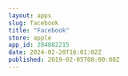 ```yaml
---
layout: apps
slug: facebook
title: "Facebook"
store: apple
app_id: 284882215
date: 2024-02-28T16:01:02Z
published: 2019-02-05T08:00:00Z
---
```

